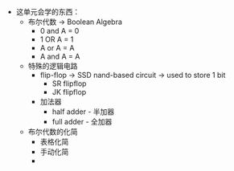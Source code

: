 - 这单元会学的东西：
	- 布尔代数 -> Boolean Algebra
		- 0 and A = 0
		- 1 OR A = 1
		- A or A = A
		- A and A = A
	- 特殊的逻辑电路
		- flip-flop ->  SSD nand-based circuit -> used to store 1 bit
			- SR flipflop
			- JK flipflop
		- 加法器
			- half adder - 半加器
			- full adder - 全加器
	- 布尔代数的化简
		- 表格化简
		- 手动化简
		- 